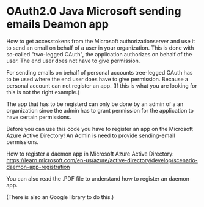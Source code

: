 # OAuth2.0 Java Microsoft sending emails Deamon app
How to get accesstokens from the Microsoft authorizationserver and use it to send an email on behalf of a user in your organization. This is done with so-called "two-legged OAuth", the application authorizes on behalf of the user. The end user does not have to give permission. 

For sending emails on behalf of personal accounts tree-legged OAuth has to be used where the end user does have to give permission. Because a personal account can not register an app. (If this is what you are looking for this is not the right example.)

The app that has to be registerd can only be done by an admin of a an organization since the admin has to grant permission for the application to have certain  permissions. 

Before you can use this code you have to register an app on the Microsoft Azure Active Directory! An Admin is need to provide sending-email permissions. 

How to register a daemon app in Microsoft Azure Active Directory:
https://learn.microsoft.com/en-us/azure/active-directory/develop/scenario-daemon-app-registration 

You can also read the .PDF file to understand how to register an daemon app.

(There is also an Google library to do this.)
